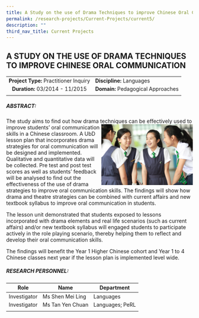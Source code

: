 ```yaml
---
title: A Study on the use of Drama Techniques to improve Chinese Oral Communication
permalink: /research-projects/Current-Projects/current5/
description: ""
third_nav_title: Current Projects
---
```

## A STUDY ON THE USE OF DRAMA TECHNIQUES TO IMPROVE CHINESE ORAL COMMUNICATION

|   |   |
|:-:|---|
| **Project Type:** Practitioner Inquiry  | **Discipline:** Languages  |
| **Duration:** 03/2014 - 11/2015  | **Domain:** Pedagogical Approaches  |
|   |   |

##### ABSTRACT:

The study aims to find out how drama techniques can be effectively used to improve students’ oral
<img src="/images/shenML_drama_oral.jpg" style="width:49%" align=right>
communication skills in a Chinese classroom. A UbD lesson plan that incorporates drama strategies for oral communication will be designed and implemented. Qualitative and quantitative data will be collected. Pre test and post test scores as well as students’ feedback will be analysed to find out the effectiveness of the use of drama strategies to improve oral communication skills. The findings will show how drama and theatre strategies can be combined with current affairs and new textbook syllabus to improve oral communication in students.

The lesson unit demonstrated that students exposed to lessons incorporated with drama elements and real life scenarios (such as current affairs) and/or new textbook syllabus will engaged students to participate actively in the role playing scenario, thereby helping them to reflect and develop their oral communication skills.  
  
The findings will benefit the Year 1 Higher Chinese cohort and Year 1 to 4 Chinese classes next year if the lesson plan is implemented level wide.

##### RESEARCH PERSONNEL:

| Role  | Name  |  Department |
|:-:|---|---|
| Investigator  | Ms Shen Mei Ling  | Languages  |
|  Investigator | Ms Tan Yen Chuan  | Languages; PeRL  |
|   |   |   |